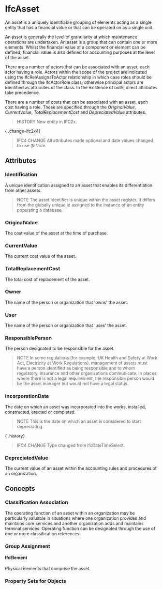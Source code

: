 # IfcAsset

An asset is a uniquely identifiable grouping of elements acting as a single entity that has a financial value or that can be operated on as a single unit.
<!-- end of short definition -->


An asset is generally the level of granularity at which maintenance operations are undertaken. An asset is a group that can contain one or more elements. Whilst the financial value of a component or element can be defined, financial value is also defined for accounting purposes at the level of the asset.

There are a number of actors that can be associated with an asset, each actor having a role. Actors within the scope of the project are indicated using the IfcRelAssignsToActor relationship in which case roles should be defined through the IfcActorRole class; otherwise principal actors are identified as attributes of the class. In the existence of both, direct attributes take precedence.

There are a number of costs that can be associated with an asset, each cost having a role. These are specified through the _OriginalValue_, _CurrentValue_, _TotalReplacementCost_ and _DepreciatedValue_ attributes.

> HISTORY New entity in IFC2x.

{ .change-ifc2x4}
> IFC4 CHANGE All attributes made optional and date values changed to use _IfcDate_.

## Attributes

### Identification
A unique identification assigned to an asset that enables its differentiation from other assets.
> NOTE The asset identifier is unique within the asset register. It differs from the globally unique id assigned to the instance of an entity populating a database.

### OriginalValue
The cost value of the asset at the time of purchase.

### CurrentValue
The current cost value of the asset.

### TotalReplacementCost
The total cost of replacement of the asset.

### Owner
The name of the person or organization that 'owns' the asset.

### User
The name of the person or organization that 'uses' the asset.

### ResponsiblePerson
The person designated to be responsible for the asset.
> NOTE In some regulations (for example, UK Health and Safety at Work Act, Electricity at Work Regulations), management of assets must have a person identified as being responsible and to whom regulatory, insurance and other organizations communicate. In places where there is not a legal requirement, the responsible person would be the asset manager but would not have a legal status.

### IncorporationDate
The date on which an asset was incorporated into the works, installed, constructed, erected or completed.
> NOTE This is the date on which an asset is considered to start depreciating.

{ .history}
> IFC4 CHANGE Type changed from IfcDateTimeSelect.

### DepreciatedValue
The current value of an asset within the accounting rules and procedures of an organization.

## Concepts

### Classification Association

The operating function of an asset within an organization may be particularly valuable in situations where one organization provides and maintains core services and another organization adds and maintains terminal services. Operating function can be designated through the use of one or more classification references.

### Group Assignment



#### IfcElement

Physical elements that comprise the asset.

### Property Sets for Objects



